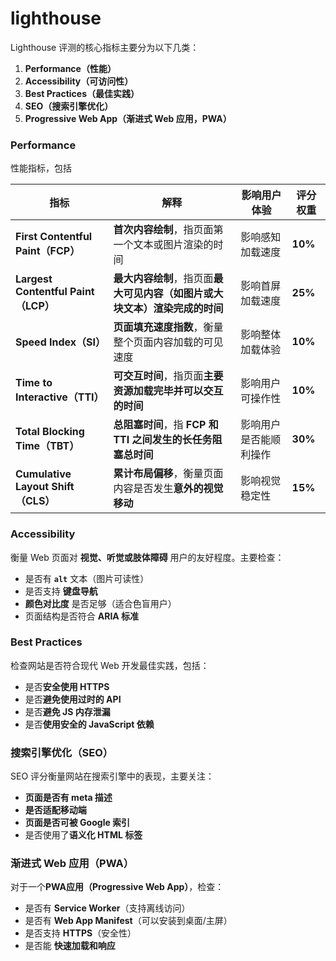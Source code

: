 # lighthouse

Lighthouse 评测的核心指标主要分为以下几类：

1. **Performance（性能）**
2. **Accessibility（可访问性）**
3. **Best Practices（最佳实践）**
4. **SEO（搜索引擎优化）**
5. **Progressive Web App（渐进式 Web 应用，PWA）**



### Performance

性能指标，包括

| 指标                                | 解释                                                         | 影响用户体验           | 评分权重 |
| ----------------------------------- | ------------------------------------------------------------ | ---------------------- | -------- |
| **First Contentful Paint（FCP）**   | **首次内容绘制**，指页面第一个文本或图片渲染的时间           | 影响感知加载速度       | **10%**  |
| **Largest Contentful Paint（LCP）** | **最大内容绘制**，指页面**最大可见内容（如图片或大块文本）渲染完成的时间** | 影响首屏加载速度       | **25%**  |
| **Speed Index（SI）**               | **页面填充速度指数**，衡量整个页面内容加载的可见速度         | 影响整体加载体验       | **10%**  |
| **Time to Interactive（TTI）**      | **可交互时间**，指页面**主要资源加载完毕并可以交互的时间**   | 影响用户可操作性       | **10%**  |
| **Total Blocking Time（TBT）**      | **总阻塞时间**，指 **FCP 和 TTI 之间发生的长任务阻塞总时间** | 影响用户是否能顺利操作 | **30%**  |
| **Cumulative Layout Shift（CLS）**  | **累计布局偏移**，衡量页面内容是否发生**意外的视觉移动**     | 影响视觉稳定性         | **15%**  |



### Accessibility

衡量 Web 页面对 **视觉、听觉或肢体障碍** 用户的友好程度。主要检查：

- 是否有 **`alt`** 文本（图片可读性）
- 是否支持 **键盘导航**
- **颜色对比度** 是否足够（适合色盲用户）
- 页面结构是否符合 **ARIA 标准**



### Best Practices

检查网站是否符合现代 Web 开发最佳实践，包括：

- 是否**安全使用 HTTPS**
- 是否**避免使用过时的 API**
- 是否**避免 JS 内存泄漏**
- 是否**使用安全的 JavaScript 依赖**



### 搜索引擎优化（SEO）

SEO 评分衡量网站在搜索引擎中的表现，主要关注：

- **页面是否有 meta 描述**
- **是否适配移动端**
- **页面是否可被 Google 索引**
- 是否使用了**语义化 HTML 标签**



### 渐进式 Web 应用（PWA）

对于一个**PWA应用（Progressive Web App）**，检查：

- 是否有 **Service Worker**（支持离线访问）
- 是否有 **Web App Manifest**（可以安装到桌面/主屏）
- 是否支持 **HTTPS**（安全性）
- 是否能 **快速加载和响应**